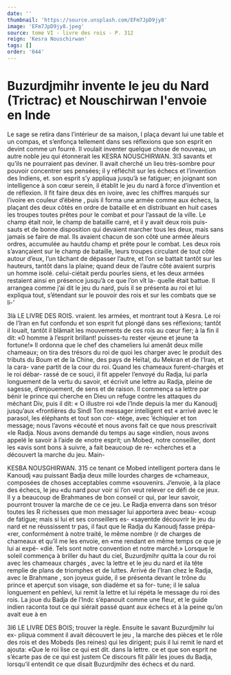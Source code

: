```yaml
---
date: ''
thumbnail: 'https://source.unsplash.com/EFm7JpD9jy8'
image: 'EFm7JpD9jy8.jpeg'
source: tome VI - livre des rois - P. 312
reign: 'Kesra Nouschirwan'
tags: []
order: '044'
---
```


# Buzurdjmihr invente le jeu du Nard (Trictrac) et Nouschirwan l'envoie en Inde

Le sage se retira dans l’intérieur de sa maison, l plaça devant lui une table et un compas, et s’enfonça
tellement dans ses réflexions que son esprit en devint comme un fourré. Il voulait inventer quelque chose de nouveau, un autre noble jeu qui étonnerait les
KESRA NOUSCHIRWAN. 3l3 savants et qu’ils ne pourraient pas deviner. Il avait cherché un lieu très-sombre pour pouvoir concentrer
ses pensées; il y réfléchit sur les échecs et l’invention
des Indiens, et. son esprit s’y appliqua jusqu’à se
fatiguer; en joignant son intelligence à son cœur
serein, il établit le jeu du nard à force d’invention
et de réflexion. Il fit faire deux dés en ivoire, avec les chiffres marqués sur l’ivoire en couleur d’ébène ,
puis il forma une armée comme aux échecs, la plaçant
des deux côtés en ordre de bataille et en distribuant
en huit cases les troupes toutes prêtes pour le combat et pour l’assaut de la ville. Le champ était noir, le champ de bataille carré, et il y avait deux rois puis- sauts et de bonne disposition qui devaient marcher tous les deux, mais sans jamais se faire de mal. Ils avaient chacun de son côté une armée àleurs ordres, accumulée au hautdu champ et prête pour le combat.
Les deux rois s’avançaient sur le champ de bataille,
leurs troupes circulant de tout côté autour d’eux,
l’un tâchant de dépasser l’autre, et l’on se battait
tantôt sur les hauteurs, tantôt dans la plaine; quand deux de l’autre côté avaient surpris un homme isolé. celui-ciétait perdu pourles siens, et les deux armées restaient ainsi en présence jusqu’à ce que l’on vît la-
quelle était battue.
Il arrangea comme j’ai dit le jeu du nard, puis il se présenta au roi et lui expliqua tout, s’étendant
sur le pouvoir des rois et sur les combats que se li-’

3là LE LIVRE DES ROIS.
vraient. les armées, et montrant tout à Kesra. Le roi
de l’Iran en fut confondu et son esprit fut plongé
dans ses réflexions; tantôt il louait, tantôt il blâmait
les mouvements de ces rois au cœur fier; à la fin il dit: «0 homme à l’esprit brillant! puisses-tu rester «jeune et jeune ta fortune!» Il ordonna que le chef des chameliers lui amenât deux mille chameaux; on tira des trésors du roi de quoi les charger avec le produit des tributs du Boum et de la Chine, des pays de Heïtal, du Mekran et de l’Iran, et la cara- vane partit de la cour du roi.
Quand les chameaux furent-chargés et le roi débar- rassé de ce souci, il fit appeler l’envoyé du Radja, lui
parla longuement de la vertu du savoir, et écrivit une lettre au Radja, pleine de sagesse, d’enjouement, de sens et de raison. Il commença sa lettre par bénir le prince qui cherche en Dieu un refuge contre les attaques du méchant Div, puis il dit: « O illustre roi
«de l’Inde depuis la mer du Kanoudj jusqu’aux «frontières du Sindl Ton messager intelligent est « arrivé avec le parasol, les éléphants et tout son cor- «tége, avec ’échiquier et ton message; nous l’avons
«écouté et nous avons fait ce que nous prescrivait
«le Radja. Nous avons demandé du temps au sage «indien, nous avons appelé le savoir à l’aide de
«notre esprit; un Mobed, notre conseiller, dont les «avis sont bons à suivre, a fait beaucoup de re- «cherches et a découvert la marche du jeu. Main-

KESBA NOUSGHIRWAN. 315 ce tenant ce Mobed intelligent portera dans le Kanoudj
«au puissant Badja deux mille lourdes charges de «chameaux, composées de choses acceptables comme «souvenirs. J’envoie, à la place des échecs, le jeu
«du nard pour voir si l’on veut relever ce défi de
ce jeux. Il y a beaucoup de Brahmanes de bon conseil cr qui, par leur savoir, pourront trouver la marche de ce ce jeu. Le Radja enverra dans son trésor toutes les
R richesses que mon messager lui apportera avec beau- «coup de fatigue; mais si lui et ses conseillers es- «sayentde découvrir le jeu du nard et ne réussissent
tr pas, il faut que le Radja du Kanoudj fasse prépa- «rer, conformément à notre traité, le même nombre
(r de charges de chameaux et qu’il me les envoie, en «me rendant en même temps ce que je lui ai expé- «dié. Tels sont notre convention et notre marché.»
Lorsque le soleil commença à briller du haut du
ciel, Buzurdjmihr quitta la cour du roi avec les chameaux chargés , avec la lettre et le jeu du nard
et ila tête remplie de plans de triomphes et de luttes. Arrivé de l’Iran chez le Radja, avec le Brahmane , son joyeux guide, il se présenta devant le trône du prince et aperçut son visage, son diadème et sa for- tune; il le salua longuement en pehlevi, lui remit la lettre et lui répéta le message du roi des rois. La
joue du Badja de l’Indc s’épanouit comme une fleur,
et le guide indien raconta tout ce qui siérait passé quant aux échecs et à la peine qu’on avait eue à en

3l6 LE LIVRE DES BOIS;
trouver la règle. Ensuite le savant Buzurdjmihr lui ex-
pliqua comment il avait découvert le jeu , la marche des pièces et le rôle des rois et des Mobeds (les reines) qui les dirigent; puis il lui remit le nard et ajouta: «Que le roi lise ce qui est dit. dans la lettre. ce et que son esprit ne s’écarte pas de ce qui est justem
Ce discours fit pâlir les joues du Badja, lorsqu’il entendit ce que disait Buzurdjmihr des échecs et du nard.
